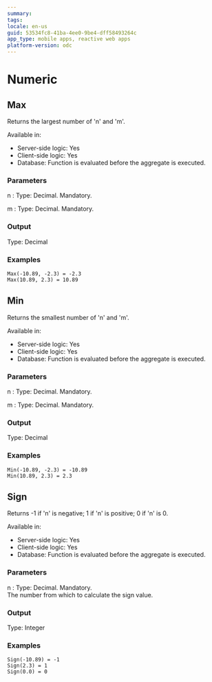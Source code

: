 ```yaml
---
summary:
tags:
locale: en-us
guid: 53534fc8-41ba-4ee0-9be4-dff58493264c
app_type: mobile apps, reactive web apps
platform-version: odc
---
```

# Numeric

## Max

Returns the largest number of 'n' and 'm'.  

Available in:  

  * Server-side logic: Yes
  * Client-side logic: Yes
  * Database: Function is evaluated before the aggregate is executed.

### Parameters

n
:    Type: Decimal. Mandatory.  


m
:    Type: Decimal. Mandatory.  

### Output

Type: Decimal  

### Examples

```
Max(-10.89, -2.3) = -2.3
Max(10.89, 2.3) = 10.89
```

## Min

Returns the smallest number of 'n' and 'm'.  

Available in:  

  * Server-side logic: Yes
  * Client-side logic: Yes
  * Database: Function is evaluated before the aggregate is executed.

### Parameters

n
:    Type: Decimal. Mandatory.  


m
:    Type: Decimal. Mandatory.  

### Output

Type: Decimal  

### Examples

```
Min(-10.89, -2.3) = -10.89
Min(10.89, 2.3) = 2.3
```

## Sign

Returns -1 if 'n' is negative; 1 if 'n' is positive; 0 if 'n' is 0.  

Available in:  

  * Server-side logic: Yes
  * Client-side logic: Yes
  * Database: Function is evaluated before the aggregate is executed.

### Parameters

n
:    Type: Decimal. Mandatory.  
The number from which to calculate the sign value.

### Output

Type: Integer  

### Examples

```
Sign(-10.89) = -1
Sign(2.3) = 1
Sign(0.0) = 0
```
